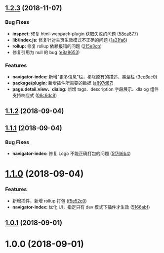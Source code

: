 <a name="1.2.3"></a>

## [1.2.3](https://github.com/longshihui/vue-cli-plugin-navigator/compare/v1.2.2...v1.2.3) (2018-11-07)

### Bug Fixes

-   **inspect:** 修复 html-webpack-plugin 获取失败的问题 ([58ea877](https://github.com/longshihui/vue-cli-plugin-navigator/commit/58ea877))
-   **lib/index.js:** 修复针对主页生效模式不正确的问题 ([1a31fa6](https://github.com/longshihui/vue-cli-plugin-navigator/commit/1a31fa6))
-   **rollup:** 修复 rollup 依赖报错的问题 ([215e3cb](https://github.com/longshihui/vue-cli-plugin-navigator/commit/215e3cb))
-   修复引用为 null 的 bug ([e8a8653](https://github.com/longshihui/vue-cli-plugin-navigator/commit/e8a8653))

### Features

-   **navigator-index:** 新增"更多信息"栏，移除原有的描述、类型栏 ([3ce6ac0](https://github.com/longshihui/vue-cli-plugin-navigator/commit/3ce6ac0))
-   **package/plugin:** 新增插件所需要的数据 ([a897d87](https://github.com/longshihui/vue-cli-plugin-navigator/commit/a897d87))
-   **page.detail.view、dialog:** 新增 tags、description 字段展示、dlalog 组件支持响应式 ([08c6dc8](https://github.com/longshihui/vue-cli-plugin-navigator/commit/08c6dc8))

<a name="1.1.2"></a>

## [1.1.2](https://github.com/longshihui/vue-cli-plugin-navigator/compare/v1.1.1...v1.1.2) (2018-09-04)

<a name="1.1.1"></a>

## [1.1.1](https://github.com/longshihui/vue-cli-plugin-navigator/compare/v1.1.0...v1.1.1) (2018-09-04)

### Bug Fixes

-   **navigator-index:** 修复 Logo 不能正确打包的问题 ([5f766b4](https://github.com/longshihui/vue-cli-plugin-navigator/commit/5f766b4))

<a name="1.1.0"></a>

# [1.1.0](https://github.com/longshihui/vue-cli-plugin-navigator/compare/v1.0.1...v1.1.0) (2018-09-04)

### Features

-   新增插件，新增 rollup 打包 ([f5e52c0](https://github.com/longshihui/vue-cli-plugin-navigator/commit/f5e52c0))
-   **navigator-index:** 优化 UI，指定只有 dev 模式下插件才生效 ([5166abf](https://github.com/longshihui/vue-cli-plugin-navigator/commit/5166abf))

<a name="1.0.1"></a>

## [1.0.1](https://github.com/longshihui/vue-cli-plugin-navigator/compare/v1.0.0...v1.0.1) (2018-09-01)

<a name="1.0.0"></a>

# 1.0.0 (2018-09-01)
